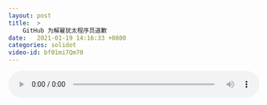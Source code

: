 ```yaml
---
layout: post
title:  >
    GitHub 为解雇犹太程序员道歉
date:   2021-01-19 14:16:33 +0800
categories: solidot
video-id: bf01mi7Qm70
---
```


<audio src="/assets/a5a7b3d3a4ee0b4e0bdc22ef6c742666.mp3" style="width: 100%;" controls></audio>


